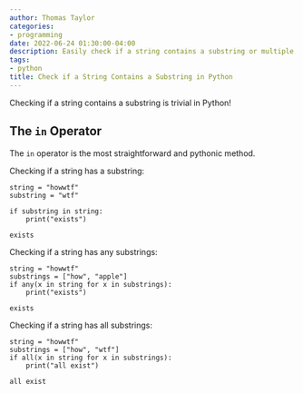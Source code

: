 ```yaml
---
author: Thomas Taylor
categories:
- programming
date: 2022-06-24 01:30:00-04:00
description: Easily check if a string contains a substring or multiple substrings in Python.
tags:
- python
title: Check if a String Contains a Substring in Python
---
```


Checking if a string contains a substring is trivial in Python!

## The `in` Operator

The `in` operator is the most straightforward and pythonic method.

Checking if a string has a substring:

```python3
string = "howwtf"
substring = "wtf"

if substring in string:
    print("exists")
```

```text
exists
```

Checking if a string has any substrings:

```python3
string = "howwtf"
substrings = ["how", "apple"]
if any(x in string for x in substrings):
    print("exists")
```

```text
exists
```

Checking if a string has all substrings:

```python3
string = "howwtf"
substrings = ["how", "wtf"]
if all(x in string for x in substrings):
    print("all exist")
```

```text
all exist
```
